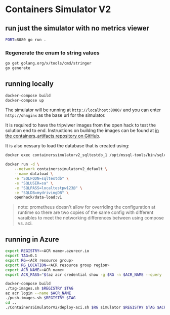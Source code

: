 # Containers Simulator V2

## run just the simulator with no metrics viewer

```sh
PORT=8080 go run .
```

### Regenerate the enum to string values

```sh
go get golang.org/x/tools/cmd/stringer
go generate
```

## running locally

```sh
docker-compose build
docker-compose up
```

The simulator will be running at `http://localhost:8080/` and you can enter `http://ohnginx` as the base url for the simulator.

It is required to have the tripviwer images from the open hack to test the solution end to end.  Instructions on buildng the images can be found at [in the containers_artifacts repository on GitHub](https://github.com/Microsoft-OpenHack/containers_artifacts/blob/main/.azdevops/docker-compose.yaml).

It is also nessary to load the database that is created using:

```sh
docker exec containerssimulatorv2_sqltestdb_1 /opt/mssql-tools/bin/sqlcmd -S localhost -U SA -P 'localtestpw123@'  -Q "CREATE DATABASE mydrivingDB"

docker run -d \
    --network containerssimulatorv2_default \
    --name dataload \
    -e "SQLFQDN=sqltestdb" \
    -e "SQLUSER=sa" \
    -e "SQLPASS=localtestpw123@" \
    -e "SQLDB=mydrivingDB" \
    openhack/data-load:v1
```

> note: prometheus doesn't allow for overriding the configuration at runtime so there are two copies of the same config with different varaibles to meet the networking differences between using compose vs. aci.

## running in Azure

```sh
export REGISTRY=<ACR name>.azurecr.io
export TAG=0.1
export RG=<ACR resource group>
export RG_LOCATION=<ACR resource group region>
export ACR_NAME=<ACR name>
export ACR_PASS="$(az acr credential show -g $RG -n $ACR_NAME --query 'passwords[0].value' --output tsv)"

docker-compose build
./tag-images.sh $REGISTRY $TAG
az acr login --name $ACR_NAME
./push-images.sh $REGISTRY $TAG
cd ..
./ContainersSimulatorV2/deploy-aci.sh $RG simulator $REGISTRY $TAG $ACR_NAME $ACR_PASS $RG_LOCATION
```
